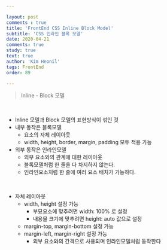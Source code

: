 ```yaml
---

layout: post
comments : true
title: 'FrontEnd CSS Inline Block Model'
subtitle: 'CSS 인라인 블록 모델'
date: 2020-04-21
comments: true
study: true
text: true
author: 'Kim Heonil'
tags: FrontEnd
order: 89

---
```


> Inline - Block 모델

<br>

- Inline 모델과 Block 모델의 표현방식이 섞인 것
- 내부 동작은 블록모델
  - 요소의 자체 레이아웃
  - width, height, border, margin, padding 모두 적용 가능
- 외부 동작은 인라인모델
  - 외부 요소와의 관계에 대한 레이아웃
  - 블록모델처럼 한 줄을 다 차지하지 않는다.
  - 인라인요소처럼 한 줄에 여러 요소 배치가 가능하다.

<br>

- 자체 레이아웃
  - width, height 설정 가능
    - 부묘요소에 맞추려면 width: 100% 로 설정
    - 내용물 크기에 맞추려면 height: auto 값으로 설정
  - margin-top, margin-bottom 설정 가능
  - margin-left, margin-right 설정 가능
    - 외부 요소와의 간격으로 사용되며 인라인모델처럼 동작한다

<br><br>